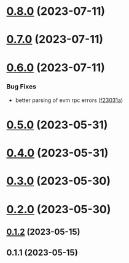 # [0.8.0](https://github.com/rango-exchange/rango-client/compare/widget-app@0.7.0...widget-app@0.8.0) (2023-07-11)



# [0.7.0](https://github.com/rango-exchange/rango-client/compare/widget-app@0.6.0...widget-app@0.7.0) (2023-07-11)



# [0.6.0](https://github.com/rango-exchange/rango-client/compare/widget-app@0.5.0...widget-app@0.6.0) (2023-07-11)


### Bug Fixes

* better parsing of evm rpc errors ([f23031a](https://github.com/rango-exchange/rango-client/commit/f23031ae14e6e841ee488591bd1bf58cfa7ca15b))



# [0.5.0](https://github.com/rango-exchange/rango-client/compare/widget-app@0.4.0...widget-app@0.5.0) (2023-05-31)



# [0.4.0](https://github.com/rango-exchange/rango-client/compare/widget-app@0.3.0...widget-app@0.4.0) (2023-05-31)



# [0.3.0](https://github.com/rango-exchange/rango-client/compare/widget-app@0.2.0...widget-app@0.3.0) (2023-05-30)



# [0.2.0](https://github.com/rango-exchange/rango-client/compare/widget-app@0.1.2...widget-app@0.2.0) (2023-05-30)



## [0.1.2](https://github.com/rango-exchange/rango-client/compare/widget-app@0.1.1...widget-app@0.1.2) (2023-05-15)



## 0.1.1 (2023-05-15)



